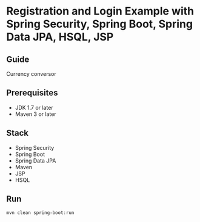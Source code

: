 # Registration and Login Example with Spring Security, Spring Boot, Spring Data JPA, HSQL, JSP

## Guide
Currency conversor

## Prerequisites
- JDK 1.7 or later
- Maven 3 or later

## Stack
- Spring Security
- Spring Boot
- Spring Data JPA
- Maven
- JSP
- HSQL

## Run
```mvn clean spring-boot:run```
